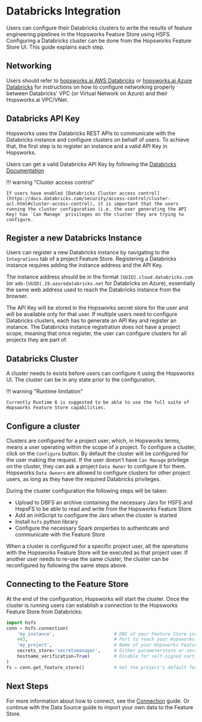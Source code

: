 # Databricks Integration

Users can configure their Databricks clusters to write the results of feature engineering pipelines in the Hopsworks Feature Store using HSFS. 
Configuring a Databricks cluster can be done from the Hopsworks Feature Store UI. This guide explains each step.

## Networking

Users should refer to [hopsworks.ai AWS Databricks](https://hopsworks.readthedocs.io/en/stable/getting_started/hopsworksai/guides/databricks_quick_start.html) or [hopsworks.ai Azure Databricks](https://hopsworks.readthedocs.io/en/stable/getting_started/hopsworksai/guides/databricks_quick_start_azure.html) for instructions on how to configure networking properly between Databricks' VPC (or Virtual Network on Azure) and their Hopsworks.ai VPC/VNet.

## Databricks API Key

Hopsworks uses the Databricks REST APIs to communicate with the Databricks instance and configure clusters on behalf of users. 
To achieve that, the first step is to register an instance and a valid API Key in Hopsworks.

Users can get a valid Databricks API Key by following the [Databricks Documentation](https://docs.databricks.com/dev-tools/api/latest/authentication.html#generate-a-personal-access-token)

!!! warning "Cluster access control"

    If users have enabled [Databricks Cluster access control](https://docs.databricks.com/security/access-control/cluster-acl.html#cluster-access-control), it is important that the users running the cluster configuration (i.e. the user generating the API Key) has `Can Manage` privileges on the cluster they are trying to configure.

## Register a new Databricks Instance

Users can register a new Databricks instance by navigating to the `Integrations` tab of a project Feature Store. Registering a Databricks instance requires adding the instance address and the API Key.

The instance address should be in the format `[UUID].cloud.databricks.com` (or `adb-[UUID].19.azuredatabricks.net` for Databricks on Azure), essentially the same web 
address used to reach the Databricks instance from the browser.

The API Key will be stored in the Hopsworks secret store for the user and will be available only for that user.  If multiple users need to configure Databricks clusters, each has to generate an API Key and register an instance. The Databricks instance registration does not have a project scope, meaning that once register, the user can configure clusters for all projects they are part of.

## Databricks Cluster

A cluster needs to exists before users can configure it using the Hopsworks UI. The cluster can be in any state prior to the configuration. 

!!! warning "Runtime limitation"

    Currently Runtime 6 is suggested to be able to use the full suite of Hopsworks Feature Store capabilities. 

## Configure a cluster

Clusters are configured for a project user, which, in Hopsworks terms, means a user operating within the scope of a project. 
To configure a cluster, click on the `Configure` button. By default the cluster will be configured for the user making the request. If the user doesn't have `Can Manage` privilege on the cluster, they can ask a project `Data Owner` to configure it for them. Hopsworks `Data Owners` are allowed to configure clusters for other project users, as long as they have the required Databricks privileges.

During the cluster configuration the following steps will be taken:

- Upload to DBFS an archive containing the necessary Jars for HSFS and HopsFS to be able to read and write from the Hopsworks Feature Store
- Add an initScript to configure the Jars when the cluster is started
- Install `hsfs` python library 
- Configure the necessary Spark properties to authenticate and communicate with the Feature Store

When a cluster is configured for a specific project user, all the operations with the Hopsworks Feature Store will be executed as that project user. If another user needs to re-use the same cluster, the cluster can be reconfigured by following the same steps above.

## Connecting to the Feature Store

At the end of the configuration, Hopsworks will start the cluster. 
Once the cluster is running users can establish a connection to the Hopsworks Feature Store from Databricks:

```python
import hsfs
conn = hsfs.connection(
    'my_instance',                      # DNS of your Feature Store instance
    443,                                # Port to reach your Hopsworks instance, defaults to 443
    'my_project',                       # Name of your Hopsworks Feature Store project
    secrets_store='secretsmanager',     # Either parameterstore or secretsmanager
    hostname_verification=True)         # Disable for self-signed certificates
)
fs = conn.get_feature_store()           # Get the project's default feature store
```

## Next Steps

For more information about how to connect, see the [Connection](../concepts/project.md) guide. Or continue with the Data Source guide to import your own data to the Feature Store.
